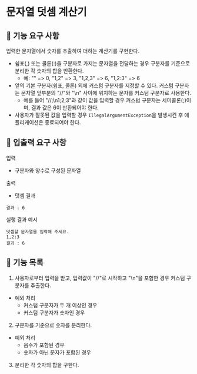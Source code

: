 # 문자열 덧셈 계산기

## 🚀️ 기능 요구 사항

입력한 문자열에서 숫자를 추출하여 더하는 계산기를 구현한다.

- 쉼표(,) 또는 콜론(:)을 구분자로 가지는 문자열을 전달하는 경우 구분자를 기준으로 분리한 각 숫자의 합을 반환한다.
  * 예: "" => 0, "1,2" => 3, "1,2,3" => 6, "1,2:3" => 6
- 앞의 기본 구분자(쉼표, 콜론) 외에 커스텀 구분자를 지정할 수 있다. 커스텀 구분자는 문자열 앞부분의 "//"와 "\\n" 사이에 위치하는 문자를 커스텀 구분자로 사용한다.
  * 예를 들어 "//;\\n1;2;3"과 같이 값을 입력할 경우 커스텀 구분자는 세미콜론(;)이며, 결과 값은 6이 반환되어야 한다.
- 사용자가 잘못된 값을 입력할 경우 `IllegalArgumentException`을 발생시킨 후 애플리케이션은 종료되어야 한다.

## 🚀️ 입출력 요구 사항

입력

- 구분자와 양수로 구성된 문자열

출력

- 덧셈 결과

```
결과 : 6
```

실행 결과 예시

```
덧셈할 문자열을 입력해 주세요.
1,2:3
결과 : 6
```

## 🚀️ 기능 목록

1. 사용자로부터 입력을 받고, 입력값이 "//"로 시작하고 "\n"을 포함한 경우 커스텀 구분자를 추출한다.

- 예외 처리
  - 커스텀 구분자가 두 개 이상인 경우
  - 커스텀 구분자가 숫자인 경우

2. 구분자를 기준으로 숫자를 분리한다.

- 예외 처리
  - 음수가 포함된 경우
  - 숫자가 아닌 문자가 포함된 경우

3. 분리한 각 숫자의 합을 구한다.
